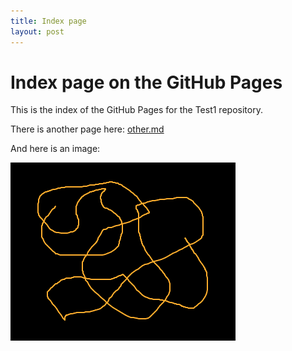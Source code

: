 ```yaml
---
title: Index page
layout: post
---
```


# Index page on the GitHub Pages #

This is the index of the GitHub Pages for the Test1 repository.

There is another page here:
[other.md](other.md "Other page")

And here is an image:

![Test Image](images/testimage.png)